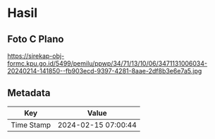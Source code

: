 # Hasil

## Foto C Plano

https://sirekap-obj-formc.kpu.go.id/5499/pemilu/ppwp/34/71/13/10/06/3471131006034-20240214-141850--fb903ecd-9397-4281-8aae-2df8b3e6e7a5.jpg


## Metadata

| Key        | Value               |
| ---------- | ------------------- |
| Time Stamp | 2024-02-15 07:00:44 |



